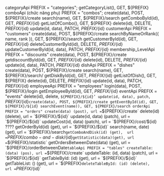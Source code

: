 categoryApi
PREFIX = "categories";
getCategoryList(), GET, ${PREFIX}
comboApi (chức năng phụ)
PREFIX = "combos";
create(data),  POST, ${PREFIX}/create
search(name), GET, ${PREFIX}/search
getComboById(id), GET, ${PREFIX}/${id}
getListOfCombo(), GET, ${PREFIX}
delete(id), DELETE, ${PREFIX}/${id}
update(id, data), PATCH, ${PREFIX}/${id}
customerApi
PREFIX = "customers"
create(data), POST, ${PREFIX}/create
searchByNameOrRank({ name, rank }), GET, ${PREFIX}/search
getCustomerById(id), GET, ${PREFIX}/${id}
deleteCustomerById(id), DELETE, ${PREFIX}/${id}
updateCustomerById(id, data), PATCH, ${PREFIX}/${id}
membership_LevelApi
PREFIX = "discounts"
create(data), POST, ${PREFIX}/create
getdiscountById(id), GET, ${PREFIX}/${id}
delete(id), DELETE, ${PREFIX}/${id}
update(id, data), PATCH, ${PREFIX}/${id}
dishApi
PREFIX = "dishes"
create(data), POST, ${PREFIX}/create
search(name), GET, ${PREFIX}/search/
getDiskById(id), GET,  ${PREFIX}/${id}
getListOfDish(), GET,  ${PREFIX}
delete(id), DELETE,  ${PREFIX}/${id}
update(id, data), PATCH, ${PREFIX}/${id}
employeeApi
PREFIX = "employees"
login(data), POST, ${PREFIX}/login
getEmployeeById(id), GET, ${PREFIX}/${id}
eventApi
PREFIX = "events"
delete(id), delete, `${PREFIX}/${id}’
update(id, data), patch, `${PREFIX}/${id}`
create(data), POST, ${PREFIX}/create
getEventById(id), GET, ${PREFIX}/${id}
searchEvent(name)), GET, ${PREFIX}/search
orderApi
PREFIX = "orders"
create(data) (post), url = `${PREFIX}/create`
delete(id) (delete), url = `${PREFIX}/${id}`
update(id, data) (patch), url = `${PREFIX}/${id}`
updateCost(id, data) (patch), url = `${PREFIX}/cost/${id}  ????
getOrderById(id) (get), url = `${PREFIX}/${id}`
search(name, date) (get), url = `${PREFIX}/search`
getComboAndDisk(id) (get),  url = `${PREFIX}/combo-and-disk/${id}`
getStatistic(data)(get), url = `${PREFIX}/statistic`
getOrdersBetweenDate(data) (get), url = `${PREFIX}/orderBetweenDate`
tableApi
PREFIX = "tables"
createTable: (data) (pos), url = `${PREFIX}/create`
updateTable: (id, data) (patch), url = `${PREFIX}/${id}`
getTableById: (id) (get), url = `${PREFIX}/${id}`
getTableList: () (get), url = `${PREFIX}`
deleteTableById: (id) (delete),  url = `${PREFIX}/${id}`
